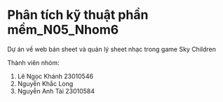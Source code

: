 # Phân tích kỹ thuật phần mềm_N05_Nhom6
Dự án về web bán sheet và quản lý sheet nhạc trong game Sky Children

Thành viên nhóm:
1. Lê Ngọc Khánh 23010546
2. Nguyễn Khắc Long
3. Nguyễn Anh Tài 23010584
